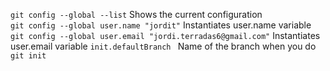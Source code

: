 `git config --global --list` Shows the current configuration  
`git config --global user.name "jordit"` Instantiates user.name variable
`git config --global user.email "jordi.terradas6@gmail.com"` Instantiates user.email variable
`init.defaultBranch ` Name of the branch when you do `git init`